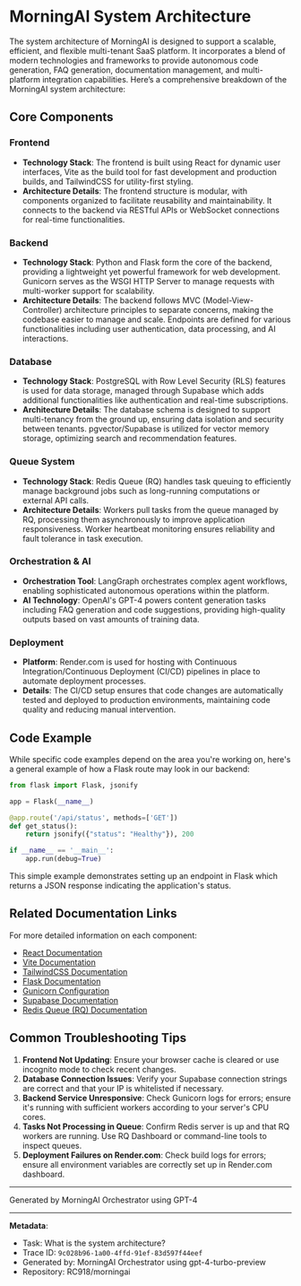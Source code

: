 # MorningAI System Architecture

The system architecture of MorningAI is designed to support a scalable, efficient, and flexible multi-tenant SaaS platform. It incorporates a blend of modern technologies and frameworks to provide autonomous code generation, FAQ generation, documentation management, and multi-platform integration capabilities. Here’s a comprehensive breakdown of the MorningAI system architecture:

## Core Components

### Frontend
- **Technology Stack**: The frontend is built using React for dynamic user interfaces, Vite as the build tool for fast development and production builds, and TailwindCSS for utility-first styling.
- **Architecture Details**: The frontend structure is modular, with components organized to facilitate reusability and maintainability. It connects to the backend via RESTful APIs or WebSocket connections for real-time functionalities.

### Backend
- **Technology Stack**: Python and Flask form the core of the backend, providing a lightweight yet powerful framework for web development. Gunicorn serves as the WSGI HTTP Server to manage requests with multi-worker support for scalability.
- **Architecture Details**: The backend follows MVC (Model-View-Controller) architecture principles to separate concerns, making the codebase easier to manage and scale. Endpoints are defined for various functionalities including user authentication, data processing, and AI interactions.

### Database
- **Technology Stack**: PostgreSQL with Row Level Security (RLS) features is used for data storage, managed through Supabase which adds additional functionalities like authentication and real-time subscriptions.
- **Architecture Details**: The database schema is designed to support multi-tenancy from the ground up, ensuring data isolation and security between tenants. pgvector/Supabase is utilized for vector memory storage, optimizing search and recommendation features.

### Queue System
- **Technology Stack**: Redis Queue (RQ) handles task queuing to efficiently manage background jobs such as long-running computations or external API calls.
- **Architecture Details**: Workers pull tasks from the queue managed by RQ, processing them asynchronously to improve application responsiveness. Worker heartbeat monitoring ensures reliability and fault tolerance in task execution.

### Orchestration & AI
- **Orchestration Tool**: LangGraph orchestrates complex agent workflows, enabling sophisticated autonomous operations within the platform.
- **AI Technology**: OpenAI's GPT-4 powers content generation tasks including FAQ generation and code suggestions, providing high-quality outputs based on vast amounts of training data.

### Deployment
- **Platform**: Render.com is used for hosting with Continuous Integration/Continuous Deployment (CI/CD) pipelines in place to automate deployment processes.
- **Details**: The CI/CD setup ensures that code changes are automatically tested and deployed to production environments, maintaining code quality and reducing manual intervention.

## Code Example

While specific code examples depend on the area you're working on, here's a general example of how a Flask route may look in our backend:

```python
from flask import Flask, jsonify

app = Flask(__name__)

@app.route('/api/status', methods=['GET'])
def get_status():
    return jsonify({"status": "Healthy"}), 200

if __name__ == '__main__':
    app.run(debug=True)
```

This simple example demonstrates setting up an endpoint in Flask which returns a JSON response indicating the application's status.

## Related Documentation Links

For more detailed information on each component:
- [React Documentation](https://reactjs.org/docs/getting-started.html)
- [Vite Documentation](https://vitejs.dev/guide/)
- [TailwindCSS Documentation](https://tailwindcss.com/docs)
- [Flask Documentation](https://flask.palletsprojects.com/en/2.0.x/)
- [Gunicorn Configuration](https://docs.gunicorn.org/en/stable/configure.html)
- [Supabase Documentation](https://supabase.io/docs)
- [Redis Queue (RQ) Documentation](https://python-rq.org/docs/)
  
## Common Troubleshooting Tips

1. **Frontend Not Updating**: Ensure your browser cache is cleared or use incognito mode to check recent changes.
2. **Database Connection Issues**: Verify your Supabase connection strings are correct and that your IP is whitelisted if necessary.
3. **Backend Service Unresponsive**: Check Gunicorn logs for errors; ensure it's running with sufficient workers according to your server's CPU cores.
4. **Tasks Not Processing in Queue**: Confirm Redis server is up and that RQ workers are running. Use RQ Dashboard or command-line tools to inspect queues.
5. **Deployment Failures on Render.com**: Check build logs for errors; ensure all environment variables are correctly set up in Render.com dashboard.

---
Generated by MorningAI Orchestrator using GPT-4

---

**Metadata**:
- Task: What is the system architecture?
- Trace ID: `9c028b96-1a00-4ffd-91ef-83d597f44eef`
- Generated by: MorningAI Orchestrator using gpt-4-turbo-preview
- Repository: RC918/morningai
